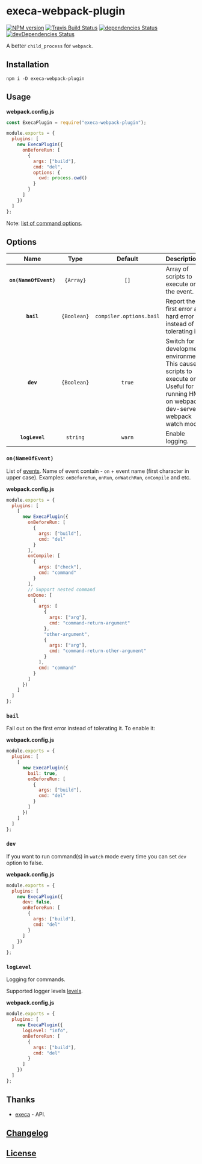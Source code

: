 # execa-webpack-plugin

[![NPM version](https://img.shields.io/npm/v/execa-webpack-plugin.svg)](https://www.npmjs.org/package/execa-webpack-plugin)
[![Travis Build Status](https://img.shields.io/travis/itgalaxy/execa-webpack-plugin/master.svg?label=build)](https://travis-ci.org/itgalaxy/execa-webpack-plugin)
[![dependencies Status](https://david-dm.org/itgalaxy/execa-webpack-plugin/status.svg)](https://david-dm.org/itgalaxy/execa-webpack-plugin)
[![devDependencies Status](https://david-dm.org/itgalaxy/execa-webpack-plugin/dev-status.svg)](https://david-dm.org/itgalaxy/execa-webpack-plugin?type=dev)

A better `child_process` for `webpack`.

## Installation

```shell
npm i -D execa-webpack-plugin
```

## Usage

**webpack.config.js**

```js
const ExecaPlugin = require("execa-webpack-plugin");

module.exports = {
  plugins: [
    new ExecaPlugin({
      onBeforeRun: [
        {
          args: ["build"],
          cmd: "del",
          options: {
            cwd: process.cwd()
          }
        }
      ]
    })
  ]
};
```

Note: [list of command options](https://github.com/sindresorhus/execa#options).

## Options

|         Name          |    Type     |         Default         | Description                                                                                                                                   |
| :-------------------: | :---------: | :---------------------: | :-------------------------------------------------------------------------------------------------------------------------------------------- |
| **`on(NameOfEvent)`** |  `{Array}`  |          `[]`           | Array of scripts to execute on the event.                                                                                                     |  |
|      **`bail`**       | `{Boolean}` | `compiler.options.bail` | Report the first error as a hard error instead of tolerating it.                                                                              |
|       **`dev`**       | `{Boolean}` |         `true`          | Switch for development environments. This causes scripts to execute once. Useful for running HMR on webpack-dev-server or webpack watch mode. |
|    **`logLevel`**     |  `string`   |         `warn`          | Enable logging.                                                                                                                               |

### `on(NameOfEvent)`

List of [events](https://webpack.js.org/api/compiler-hooks/).
Name of event contain - `on` + event name (first character in upper case).
Examples: `onBeforeRun`, `onRun`, `onWatchRun`, `onCompile` and etc.

**webpack.config.js**

```js
module.exports = {
  plugins: [
    [
      new ExecaPlugin({
        onBeforeRun: [
          {
            args: ["build"],
            cmd: "del"
          }
        ],
        onCompile: [
          {
            args: ["check"],
            cmd: "command"
          }
        ],
        // Support nested command
        onDone: [
          {
            args: [
              {
                args: ["arg"],
                cmd: "command-return-argument"
              },
              "other-argument",
              {
                args: ["arg"],
                cmd: "command-return-other-argument"
              }
            ],
            cmd: "command"
          }
        ]
      })
    ]
  ]
};
```

### `bail`

Fail out on the first error instead of tolerating it. To enable it:

**webpack.config.js**

```js
module.exports = {
  plugins: [
    [
      new ExecaPlugin({
        bail: true,
        onBeforeRun: [
          {
            args: ["build"],
            cmd: "del"
          }
        ]
      })
    ]
  ]
};
```

### `dev`

If you want to run command(s) in `watch` mode every time you can set `dev` option to false.

**webpack.config.js**

```js
module.exports = {
  plugins: [
    new ExecaPlugin({
      dev: false,
      onBeforeRun: [
        {
          args: ["build"],
          cmd: "del"
        }
      ]
    })
  ]
};
```

### `logLevel`

Logging for commands.

Supported logger levels [levels](https://github.com/webpack-contrib/webpack-log#level).

**webpack.config.js**

```js
module.exports = {
  plugins: [
    new ExecaPlugin({
      logLevel: "info",
      onBeforeRun: [
        {
          args: ["build"],
          cmd: "del"
        }
      ]
    })
  ]
};
```

## Thanks

- [execa](https://github.com/sindresorhus/execa) - API.

## [Changelog](CHANGELOG.md)

## [License](LICENSE)
